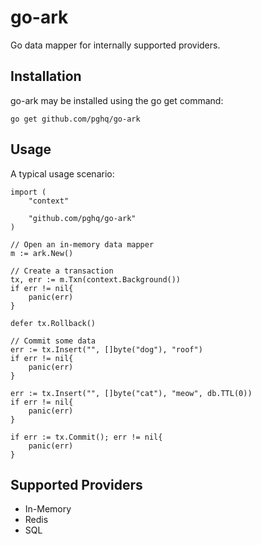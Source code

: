 # go-ark
Go data mapper for internally supported providers.

## Installation

go-ark may be installed using the go get command:

```
go get github.com/pghq/go-ark
```
## Usage

A typical usage scenario:

```
import (
    "context"
    
    "github.com/pghq/go-ark"
)

// Open an in-memory data mapper
m := ark.New()

// Create a transaction
tx, err := m.Txn(context.Background())
if err != nil{
    panic(err)
}

defer tx.Rollback()

// Commit some data
err := tx.Insert("", []byte("dog"), "roof")
if err != nil{
    panic(err)
}

err := tx.Insert("", []byte("cat"), "meow", db.TTL(0))
if err != nil{
    panic(err)
}

if err := tx.Commit(); err != nil{
    panic(err)
}
```

## Supported Providers
- In-Memory
- Redis
- SQL